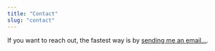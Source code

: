 ```yaml
---
title: "Contact"
slug: "contact"
---
```


If you want to reach out, the fastest way is by <a href="mailto:danielsantilh@gmail.com" target="_blank">sending me an email...</a>.

<!-- Shameless plug... you can also follow me on IG as <a href="https://www.instagram.com/daniel.santil" target="_blank">@daniel.santil</a>. I know, I'm supposed to keep this site as professional as possible, but at least you'll get to know me a bit more over there :) -->